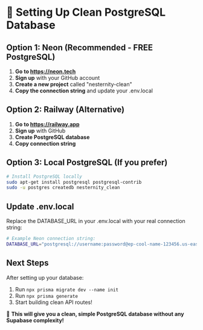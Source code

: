 # 🚀 Setting Up Clean PostgreSQL Database

## Option 1: Neon (Recommended - FREE PostgreSQL)

1. **Go to https://neon.tech**
2. **Sign up** with your GitHub account
3. **Create a new project** called "nesternity-clean"
4. **Copy the connection string** and update your .env.local

## Option 2: Railway (Alternative)

1. **Go to https://railway.app**
2. **Sign up** with GitHub
3. **Create PostgreSQL database**
4. **Copy connection string**

## Option 3: Local PostgreSQL (If you prefer)

```bash
# Install PostgreSQL locally
sudo apt-get install postgresql postgresql-contrib
sudo -u postgres createdb nesternity_clean
```

## Update .env.local

Replace the DATABASE_URL in your .env.local with your real connection string:

```bash
# Example Neon connection string:
DATABASE_URL="postgresql://username:password@ep-cool-name-123456.us-east-2.aws.neon.tech/nesternity_clean?sslmode=require"
```

## Next Steps

After setting up your database:

1. Run `npx prisma migrate dev --name init`
2. Run `npx prisma generate`
3. Start building clean API routes!

🎯 **This will give you a clean, simple PostgreSQL database without any Supabase complexity!**
